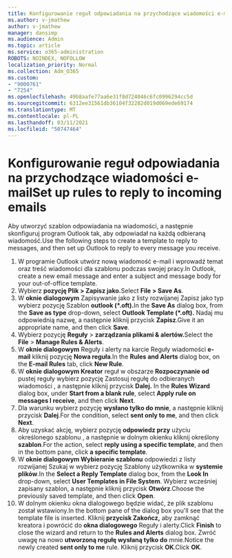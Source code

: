 ```yaml
---
title: Konfigurowanie reguł odpowiadania na przychodzące wiadomości e-mail
ms.author: v-jmathew
author: v-jmathew
manager: dansimp
ms.audience: Admin
ms.topic: article
ms.service: o365-administration
ROBOTS: NOINDEX, NOFOLLOW
localization_priority: Normal
ms.collection: Adm_O365
ms.custom:
- "9000761"
- "7254"
ms.openlocfilehash: 49b8aafe77aa6e31f8d724046c6fc0996294cc5d
ms.sourcegitcommit: 6312ee31561db36104f32282d019d069ede69174
ms.translationtype: MT
ms.contentlocale: pl-PL
ms.lasthandoff: 03/11/2021
ms.locfileid: "50747464"
---
```

# <a name="set-up-rules-to-reply-to-incoming-emails"></a><span data-ttu-id="526d9-102">Konfigurowanie reguł odpowiadania na przychodzące wiadomości e-mail</span><span class="sxs-lookup"><span data-stu-id="526d9-102">Set up rules to reply to incoming emails</span></span>

<span data-ttu-id="526d9-103">Aby utworzyć szablon odpowiadania na wiadomości, a następnie skonfiguruj program Outlook tak, aby odpowiadał na każdą odbieraną wiadomość.</span><span class="sxs-lookup"><span data-stu-id="526d9-103">Use the following steps to create a template to reply to messages, and then set up Outlook to reply to every message you receive.</span></span>

1. <span data-ttu-id="526d9-104">W programie Outlook utwórz nową wiadomość e-mail i wprowadź temat oraz treść wiadomości dla szablonu podczas swojej pracy.</span><span class="sxs-lookup"><span data-stu-id="526d9-104">In Outlook, create a new email message and enter a subject and message body for your out-of-office template.</span></span>
2. <span data-ttu-id="526d9-105">Wybierz **pozycję Plik > Zapisz jako.**</span><span class="sxs-lookup"><span data-stu-id="526d9-105">Select **File > Save As**.</span></span>
3. <span data-ttu-id="526d9-106">W **oknie dialogowym** Zapisywanie  jako z listy rozwijanej Zapisz jako typ wybierz pozycję Szablon **outlook (\*.oft).**</span><span class="sxs-lookup"><span data-stu-id="526d9-106">In the **Save As** dialog box, from the **Save as type** drop-down, select **Outlook Template (\*.oft).**</span></span> <span data-ttu-id="526d9-107">Nadaj mu odpowiednią nazwę, a następnie kliknij przycisk **Zapisz**.</span><span class="sxs-lookup"><span data-stu-id="526d9-107">Give it an appropriate name, and then click **Save**.</span></span>
4. <span data-ttu-id="526d9-108">Wybierz pozycję **Reguły**  >  **zarządzania plikami & alertów.**</span><span class="sxs-lookup"><span data-stu-id="526d9-108">Select the **File** > **Manage Rules & Alerts**.</span></span>
5. <span data-ttu-id="526d9-109">W **oknie dialogowym** Reguły i alerty na karcie Reguły wiadomości **e-mail** kliknij pozycję **Nowa reguła**.</span><span class="sxs-lookup"><span data-stu-id="526d9-109">In the **Rules and Alerts** dialog box, on the **E-mail Rules** tab, click **New Rule**.</span></span>
6. <span data-ttu-id="526d9-110">W **oknie dialogowym Kreator** reguł w obszarze **Rozpoczynanie od** pustej reguły wybierz pozycję Zastosuj regułę do odbieranych wiadomości , a następnie kliknij przycisk **Dalej.** </span><span class="sxs-lookup"><span data-stu-id="526d9-110">In the **Rules Wizard** dialog box, under **Start from a blank rule**, select **Apply rule on messages I receive**, and then click **Next**.</span></span>
7. <span data-ttu-id="526d9-111">Dla warunku wybierz pozycję **wysłano tylko do mnie**, a następnie kliknij przycisk **Dalej**.</span><span class="sxs-lookup"><span data-stu-id="526d9-111">For the condition, select **sent only to me**, and then click **Next**.</span></span>
8. <span data-ttu-id="526d9-112">Aby uzyskać akcję, wybierz pozycję **odpowiedz przy** użyciu określonego szablonu , a następnie w dolnym okienku kliknij określony **szablon**.</span><span class="sxs-lookup"><span data-stu-id="526d9-112">For the action, select **reply using a specific template**, and then in the bottom pane, click **a specific template**.</span></span>
9. <span data-ttu-id="526d9-113">W **oknie dialogowym Wybieranie szablonu**  odpowiedzi z listy rozwijanej Szukaj w wybierz pozycję Szablony użytkownika w **systemie plików**.</span><span class="sxs-lookup"><span data-stu-id="526d9-113">In the **Select a Reply Template** dialog box, from the **Look In** drop-down, select **User Templates in File System**.</span></span> <span data-ttu-id="526d9-114">Wybierz wcześniej zapisany szablon, a następnie kliknij przycisk **Otwórz**.</span><span class="sxs-lookup"><span data-stu-id="526d9-114">Choose the previously saved template, and then click **Open**.</span></span>
10. <span data-ttu-id="526d9-115">W dolnym okienku okna dialogowego będzie widać, że plik szablonu został wstawiony.</span><span class="sxs-lookup"><span data-stu-id="526d9-115">In the bottom pane of the dialog box you'll see that the template file is inserted.</span></span> <span data-ttu-id="526d9-116">Kliknij **przycisk Zakończ,** aby zamknąć kreatora i powrócić do **okna dialogowego** Reguły i alerty.</span><span class="sxs-lookup"><span data-stu-id="526d9-116">Click **Finish** to close the wizard and return to the **Rules and Alerts** dialog box.</span></span> <span data-ttu-id="526d9-117">Zwróć uwagę na nowo **utworzoną regułę wysłaną tylko do** mnie.</span><span class="sxs-lookup"><span data-stu-id="526d9-117">Notice the newly created **sent only to me** rule.</span></span> <span data-ttu-id="526d9-118">Kliknij przycisk **OK**.</span><span class="sxs-lookup"><span data-stu-id="526d9-118">Click **OK**.</span></span>
